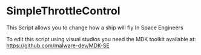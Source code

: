 # SimpleThrottleControl
This Script allows you to change how a ship will fly In Space Engineers

To edit this script using visual studios you need the MDK toolkit available at: 
https://github.com/malware-dev/MDK-SE
